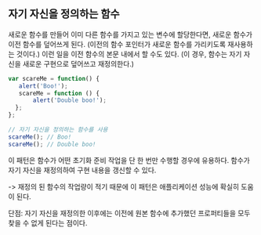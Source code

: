 ## 자기 자신을 정의하는 함수

새로운 함수를 만들어 이미 다른 함수를 가지고 있는 변수에 할당한다면, 새로운 함수가 이전 함수를 덮어쓰게 된다. (이전의 함수 포인터가 새로운 함수를 가리키도록 재사용하는 것이다.)
이런 일을 이전 함수의 본문 내에서 할 수도 있다. (이 경우, 함수는 자기 자신을 새로운 구현으로 덮어쓰고 재정의한다.)

```js
var scareMe = function() {
   alert('Boo!');
   scareMe = function () {
       alert('Double boo!');
  };
};
​
// 자기 자신을 정의하는 함수를 사용
scareMe(); // Boo!
scareMe(); // Double boo!

```

이 패턴은 함수가 어떤 초기화 준비 작업을 단 한 번만 수행할 경우에 유용하다. 함수가 자기 자신을 재정의하여 구현 내용을 갱신할 수 있다. 

-> 재정의 된 함수의 작업량이 적기 때문에 이 패턴은 애플리케이션 성능에 확실히 도움이 된다.

단점: 자기 자신을 재정의한 이후에는 이전에 원본 함수에 추가했던 프로퍼티들을 모두 찾을 수 없게 된다는 점이다.

